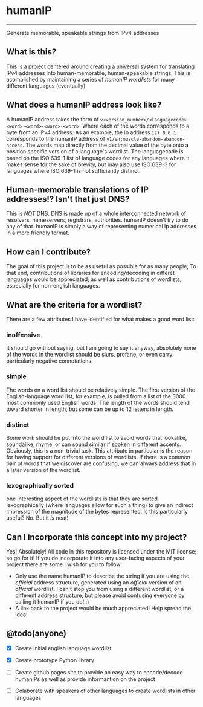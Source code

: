 # humanIP
---------
Generate memorable, speakable strings from IPv4 addresses

## What is this?
This is a project centered around creating a universal system for translating IPv4 addresses into human-memorable, human-speakable strings. This is acomplished by maintaining a series of *humanIP wordlists* for many different languages (eventually)

## What does a humanIP address look like?
A humanIP address takes the form of `v<version_number>/<languagecode>:<word>-<word>-<word>-<word>`. Where each of the words corresponds to a byte from an IPv4 address. As an example, the ip address `127.0.0.1` corresponds to the humanIP address of `v1/en:muscle-abandon-abandon-access`. The words map directly from the decimal value of the byte onto a position specific version of a language's wordlist. The languagecode is based on the ISO 639-1 list of language codes for any languages where it makes sense for the sake of brevity, but may also use ISO 639-3 for languages where ISO 639-1 is not sufficiantly distinct.

## Human-memorable translations of IP addresses!? Isn't that just DNS?
This is *NOT* DNS. DNS is made up of a whole interconnected network of resolvers, nameservers, registrars, authorities. humanIP doesn't try to do any of that. humanIP is simply a way of representing numerical ip addresses in a more friendly format.

## How can I contribute?
The goal of this project is to be as useful as possible for as many people; To that end, contributions of libraries for encoding/decoding in differet languages would be appreciated; as well as contributions of wordlists, especially for non-english languages.

## What are the criteria for a wordlist?
There are a few attributes I have identified for what makes a good word list:

### inoffensive
It should go without saying, but I am going to say it anyway, absolutely none of the words in the wordlist should be slurs, profane, or even carry particularly negative connotations.

### simple
The words on a word list should be relatively simple. The first version of the English-language word list, for example, is pulled from a list of the 3000 most commonly used English words. The length of the words should tend toward shorter in length, but some can be up to 12 letters in length.

### distinct
Some work should be put into the word list to avoid words that lookalike, soundalike, rhyme, or can sound similar if spoken in different accents. Obviously, this is a non-trivial task. This attribute in particular is the reason for having support for different versions of wordlists. If there is a common pair of words that we discover are confusing, we can always address that in a later version of the wordlist.

### lexographically sorted
one interesting aspect of the wordlists is that they are sorted lexographically (where languages allow for such a thing) to give an indirect impression of the magnitude of the bytes represented. Is this particularly useful? No. But it *is* neat!

## Can I incorporate this concept into my project?
Yes! Absolutely! All code in this repository is licensed under the MIT license; so go for it! If you do incorporate it into any user-facing aspects of your project there are some I wish for you to follow:

- Only use the name humanIP to describe the string if you are using the *official* address structure, generated using an *official* version of an *official* wordlist. I can't stop you from using a different wordlist, or a different address structure; but please avoid confusing everyone by calling it humanIP if you do! :)
- A link back to the project would be much appreciated! Help spread the idea!

## @todo(anyone)

- [x] Create initial english language wordlist
- [x] Create prototype Python library
- [ ] Create github pages site to provide an easy way to encode/decode humanIPs as well as provide informantion on the project
- [ ] Colaborate with speakers of other languages to create wordlists in other languages

